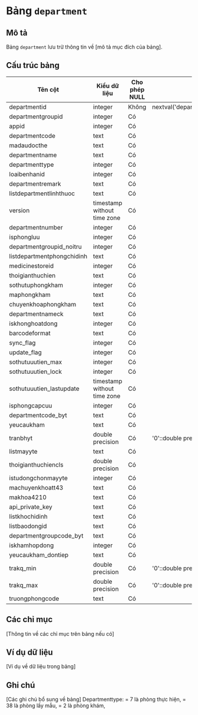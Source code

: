 # Bảng `department`

## Mô tả

Bảng `department` lưu trữ thông tin về [mô tả mục đích của bảng].

## Cấu trúc bảng

| Tên cột | Kiểu dữ liệu | Cho phép NULL | Giá trị mặc định | Khóa chính | Mô tả |
|---------|-------------|---------------|------------------|------------|---------|
| departmentid | integer | Không | nextval('department_departmentid_seq'::regclass) | Có | |
| departmentgroupid | integer | Có |  | Không | |
| appid | integer | Có |  | Không | |
| departmentcode | text | Có |  | Không | |
| madaudocthe | text | Có |  | Không | |
| departmentname | text | Có |  | Không | |
| departmenttype | integer | Có |  | Không | |
| loaibenhanid | integer | Có |  | Không | |
| departmentremark | text | Có |  | Không | |
| listdepartmentlinhthuoc | text | Có |  | Không | |
| version | timestamp without time zone | Có |  | Không | |
| departmentnumber | integer | Có |  | Không | |
| isphongluu | integer | Có |  | Không | |
| departmentgroupid_noitru | integer | Có |  | Không | |
| listdepartmentphongchidinh | text | Có |  | Không | |
| medicinestoreid | integer | Có |  | Không | |
| thoigianthuchien | text | Có |  | Không | |
| sothutuphongkham | integer | Có |  | Không | |
| maphongkham | text | Có |  | Không | |
| chuyenkhoaphongkham | text | Có |  | Không | |
| departmentnameck | text | Có |  | Không | |
| iskhonghoatdong | integer | Có |  | Không | |
| barcodeformat | text | Có |  | Không | |
| sync_flag | integer | Có |  | Không | |
| update_flag | integer | Có |  | Không | |
| sothutuuutien_max | integer | Có |  | Không | |
| sothutuuutien_lock | integer | Có |  | Không | |
| sothutuuutien_lastupdate | timestamp without time zone | Có |  | Không | |
| isphongcapcuu | integer | Có |  | Không | |
| departmentcode_byt | text | Có |  | Không | |
| yeucaukham | text | Có |  | Không | |
| tranbhyt | double precision | Có | '0'::double precision | Không | |
| listmayyte | text | Có |  | Không | |
| thoigianthuchiencls | double precision | Có |  | Không | |
| istudongchonmayyte | integer | Có |  | Không | |
| machuyenkhoatt43 | text | Có |  | Không | |
| makhoa4210 | text | Có |  | Không | |
| api_private_key | text | Có |  | Không | |
| listkhochidinh | text | Có |  | Không | |
| listbaodongid | text | Có |  | Không | |
| departmentgroupcode_byt | text | Có |  | Không | |
| iskhamhopdong | integer | Có |  | Không | |
| yeucaukham_dontiep | text | Có |  | Không | |
| trakq_min | double precision | Có | '0'::double precision | Không | |
| trakq_max | double precision | Có | '0'::double precision | Không | |
| truongphongcode | text | Có |  | Không | |

## Các chỉ mục

[Thông tin về các chỉ mục trên bảng nếu có]

## Ví dụ dữ liệu

[Ví dụ về dữ liệu trong bảng]

## Ghi chú

[Các ghi chú bổ sung về bảng]
Departmenttype: = 7 là phòng thực hiện, = 38 là phòng lấy mẫu, = 2 là phòng khám,